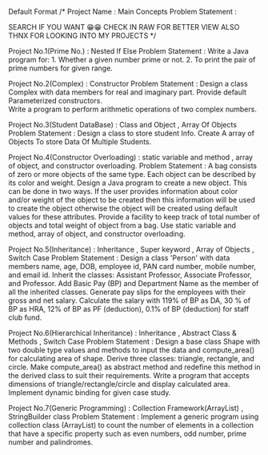 Default Format
/*
Project Name                          : Main Concepts
Problem Statement                     :

SEARCH IF YOU WANT 😁😁
CHECK IN RAW FOR BETTER VIEW
ALSO THNX FOR LOOKING INTO MY PROJECTS
*/

Project No.1(Prime No.)               :  Nested If Else 
Problem Statement                     :  Write a Java program for:
                                                   1. Whether a given number prime or not.
                                                   2. To print the pair of prime numbers for given range.
                                   
Project No.2(Complex)                 :  Constructor
Problem Statement                     :  Design a class Complex with data members for real and imaginary part. 
                                         Provide default Parameterized  constructors.  
                                         Write  a  program  to perform  arithmetic  operations  of  two  complex 
                                         numbers.
                         
Project No.3(Student DataBase)        : Class and Object , Array Of Objects
Problem Statement                     : Design a class to store student Info.
                                        Create A array of Objects To store Data Of Multiple Students.
                                 
Project No.4(Constructor Overloading) : static variable and method , array of object, and constructor overloading.
Problem Statement                     : A bag consists of zero or more objects of the same type. Each object can be
                                        described by its color and weight. Design a Java program to create a new
                                        object. This can be done in two ways. If the user provides information about
                                        color and/or weight of the object to be created then this information will be
                                        used to create the object otherwise the object will be created using default
                                        values for these attributes. Provide a facility to keep track of total number of
                                        objects and total weight of object from a bag. Use static variable and
                                        method, array of object, and constructor overloading.
                                        
Project No.5(Inheritance)             : Inheritance , Super keyword , Array of Objects , Switch Case 
Problem Statement                     : Design a class 'Person' with data members 
                                        name, age, DOB, employee id, PAN card number, mobile number, and email id.
                                        Inherit the classes: Assistant Professor, Associate Professor, and Professor.
                                        Add Basic Pay (BP) and Department Name as the member of all the inherited classes.
                                        Generate pay slips for the employees with their gross and net salary.
                                        Calculate the salary with 119% of BP as DA, 30 % of BP as HRA, 
                                        12% of BP as PF (deduction), 0.1% of BP (deduction) for staff club fund.
                                        
Project No.6(Hierarchical Inheritance) : Inheritance , Abstract Class & Methods , Switch Case
Problem Statement                      : Design a base class Shape with two double type values and methods to input the data and compute_area()
                                         for calculating area of shape. Derive three classes: triangle, rectangle, and circle.
                                         Make compute_area() as abstract method and redefine this method in the derived class to suit their requirements.
                                         Write a program that accepts dimensions of triangle/rectangle/circle and display calculated area.
                                         Implement dynamic binding for given case study.
                                         
Project No.7(Generic Programming)      : Collection Framework(ArrayList) , StringBuilder class
Problem Statement                      : Implement a generic program using collection class (ArrayList) 
                                         to count the number of elements in a collection that have a specific property
                                         such as even numbers, odd number, prime number and palindromes.

